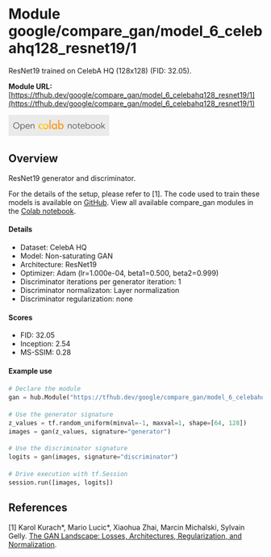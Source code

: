 # Module google/compare_gan/model_6_celebahq128_resnet19/1
ResNet19 trained on CelebA HQ (128x128) (FID: 32.05).

<!-- module-type: image-generator -->
<!-- network-architecture: ResNet19 -->
<!-- dataset: CelebA HQ -->

**Module URL:** [https://tfhub.dev/google/compare_gan/model_6_celebahq128_resnet19/1](https://tfhub.dev/google/compare_gan/model_6_celebahq128_resnet19/1)

[![Open Colab notebok](../../../../images/open_in_colab.png)](https://colab.research.google.com/github/google/compare_gan/blob/master/compare_gan/src/tfhub_models.ipynb)

## Overview

ResNet19 generator and discriminator.

For the details of the setup, please refer to [1].
The code used to train these models is available on
[GitHub](https://github.com/google/compare_gan).
View all available compare_gan modules in the [Colab notebook](https://colab.research.google.com/github/google/compare_gan/blob/master/compare_gan/src/tfhub_models.ipynb).

#### Details

* Dataset: CelebA HQ
* Model: Non-saturating GAN
* Architecture: ResNet19
* Optimizer: Adam (lr=1.000e-04, beta1=0.500, beta2=0.999)
* Discriminator iterations per generator iteration: 1
* Discriminator normalizaton: Layer normalization
* Discriminator regularization: none

#### Scores

* FID: 32.05
* Inception: 2.54
* MS-SSIM: 0.28

#### Example use
```python
# Declare the module
gan = hub.Module("https://tfhub.dev/google/compare_gan/model_6_celebahq128_resnet19/1")

# Use the generator signature
z_values = tf.random_uniform(minval=-1, maxval=1, shape=[64, 128])
images = gan(z_values, signature="generator")

# Use the discriminator signature
logits = gan(images, signature="discriminator")

# Drive execution with tf.Session
session.run([images, logits])
```

## References

[1] Karol Kurach*, Mario Lucic*, Xiaohua Zhai, Marcin Michalski, Sylvain Gelly.
[The GAN Landscape: Losses, Architectures, Regularization, and Normalization](https://arxiv.org/abs/1807.04720).
